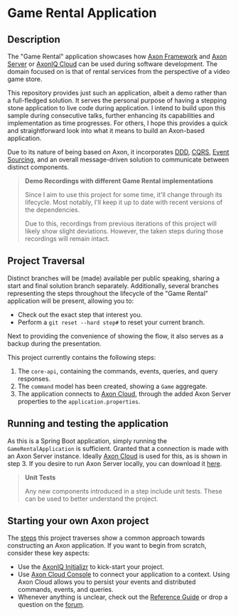 # Game Rental Application

## Description

The "Game Rental" application showcases how [Axon Framework](https://github.com/AxonFramework/AxonFramework) 
 and [Axon Server](https://developer.axoniq.io/axon-server/overview) or [AxonIQ Cloud](https://cloud.axoniq.io/) can be used during software development.
The domain focused on is that of rental services from the perspective of a video game store.

This repository provides just such an application, albeit a demo rather than a full-fledged solution.
It serves the personal purpose of having a stepping stone application to live code during application.
I intend to build upon this sample during consecutive talks, further enhancing its capabilities and implementation as time progresses.
For others, I hope this provides a quick and straightforward look into what it means to build an Axon-based application.

Due to its nature of being based on Axon, it incorporates [DDD](https://developer.axoniq.io/domain-driven-design/overview), 
 [CQRS](https://developer.axoniq.io/cqrs/overview), [Event Sourcing](https://developer.axoniq.io/event-sourcing/overview), 
 and an overall message-driven solution to communicate between distinct components.

> **Demo Recordings with different Game Rental implementations**
>
> Since I aim to use this project for some time, it'll change through its lifecycle.
> Most notably, I'll keep it up to date with recent versions of the dependencies.
>
> Due to this, recordings from previous iterations of this project will likely show slight deviations.
> However, the taken steps during those recordings will remain intact.
 
## Project Traversal

Distinct branches will be (made) available per public speaking, sharing a start and final solution branch separately.
Additionally, several branches representing the steps throughout the lifecycle of the "Game Rental" application will be present, allowing you to:
* Check out the exact step that interest you.
* Perform a `git reset --hard step#` to reset your current branch.

Next to providing the convenience of showing the flow, it also serves as a backup during the presentation.

This project currently contains the following steps:

1. The `core-api`, containing the commands, events, queries, and query responses.
2. The `command` model has been created, showing a `Game` aggregate.
3. The application connects to [Axon Cloud](https://console.cloud.axoniq.io/), through the added Axon Server properties to the `application.properties`.

## Running and testing the application

As this is a Spring Boot application, simply running the `GameRentalApplication` is sufficient.
Granted that a connection is made with an Axon Server instance.
Ideally [Axon Cloud](https://console.cloud.axoniq.io/) is used for this, as is shown in step 3.
If you desire to run Axon Server locally, you can download it [here](http://download.axoniq.io/quickstart/AxonQuickstart.zip).

> **Unit Tests**
> 
> Any new components introduced in a step include unit tests.
> These can be used to better understand the project.

## Starting your own Axon project

The [steps](#project-traversal) this project traverses show a common approach towards constructing an Axon application. If you want to begin from scratch, consider these key aspects:

* Use the [AxonIQ Initializr](https://start.axoniq.io/) to kick-start your project.
* Use [Axon Cloud Console](https://console.cloud.axoniq.io/) to connect your application to a context.
  Using Axon Cloud allows you to persist your events and distributed commands, events, and queries.
* Whenever anything is unclear, check out the [Reference Guide](https://docs.axoniq.io/reference-guide/) or drop a question on the [forum](https://discuss.axoniq.io/).
